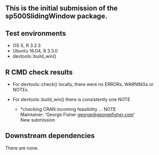 This is the initial submission of the sp500SlidingWindow package.
---

## Test environments
* OS X, R 3.2.3
* Ubuntu 16.04, R 3.3.0
* devtools::build_win()

## R CMD check results

* For devtools::check() locally, there were no ERRORs, WARNINGs or NOTEs.

* For devtools::build_win() there is consistently one NOTE   
    * *checking CRAN incoming feasibility ... NOTE   
    Maintainer: 'George Fisher <george@georgefisher.com>'   
    New submission   
   
## Downstream dependencies

There are none.
